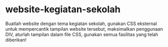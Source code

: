 # website-kegiatan-sekolah
Buatlah website dengan tema kegiatan sekolah, gunakan CSS eksternal untuk mempercantik tampilan website tersebut, maksimalkan penggunaan DIV, aturlah tampilan dalam file CSS, gunakan semua fasilitas yang telah diberikan!
